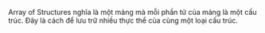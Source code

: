 Array of Structures nghĩa là một mảng mà mỗi phần tử của mảng là một cấu trúc. Đây là cách để lưu trữ nhiều thực thể của cùng một loại cấu trúc.
